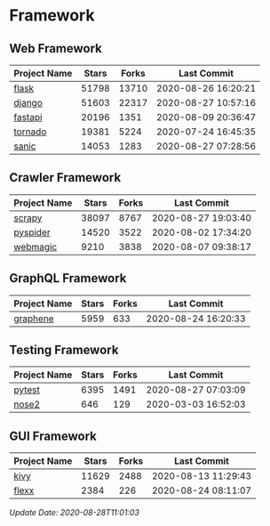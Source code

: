 # Framework

## Web Framework

| Project Name | Stars | Forks | Last Commit |
| ------------ | ----- | ----- | ----------- |
| [flask](https://github.com/pallets/flask) | 51798 | 13710 | 2020-08-26 16:20:21 |
| [django](https://github.com/django/django) | 51603 | 22317 | 2020-08-27 10:57:16 |
| [fastapi](https://github.com/tiangolo/fastapi) | 20196 | 1351 | 2020-08-09 20:36:47 |
| [tornado](https://github.com/tornadoweb/tornado) | 19381 | 5224 | 2020-07-24 16:45:35 |
| [sanic](https://github.com/huge-success/sanic) | 14053 | 1283 | 2020-08-27 07:28:56 |

## Crawler Framework

| Project Name | Stars | Forks | Last Commit |
| ------------ | ----- | ----- | ----------- |
| [scrapy](https://github.com/scrapy/scrapy) | 38097 | 8767 | 2020-08-27 19:03:40 |
| [pyspider](https://github.com/binux/pyspider) | 14520 | 3522 | 2020-08-02 17:34:20 |
| [webmagic](https://github.com/code4craft/webmagic) | 9210 | 3838 | 2020-08-07 09:38:17 |

## GraphQL Framework

| Project Name | Stars | Forks | Last Commit |
| ------------ | ----- | ----- | ----------- |
| [graphene](https://github.com/graphql-python/graphene) | 5959 | 633 | 2020-08-24 16:20:33 |

## Testing Framework

| Project Name | Stars | Forks | Last Commit |
| ------------ | ----- | ----- | ----------- |
| [pytest](https://github.com/pytest-dev/pytest) | 6395 | 1491 | 2020-08-27 07:03:09 |
| [nose2](https://github.com/nose-devs/nose2) | 646 | 129 | 2020-03-03 16:52:03 |

## GUI Framework

| Project Name | Stars | Forks | Last Commit |
| ------------ | ----- | ----- | ----------- |
| [kivy](https://github.com/kivy/kivy) | 11629 | 2488 | 2020-08-13 11:29:43 |
| [flexx](https://github.com/flexxui/flexx) | 2384 | 226 | 2020-08-24 08:11:07 |

*Update Date: 2020-08-28T11:01:03*